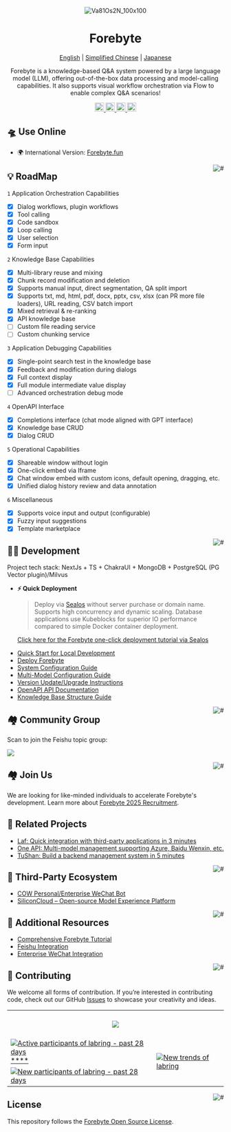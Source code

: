 <div align="center">



![Va81Os2N_100x100](https://github.com/user-attachments/assets/ec4e7e22-3a84-4a3a-a2b7-9c2d426dafeb)


# Forebyte

<p align="center">
  <a href="./README_en.md">English</a> |
  <a href="./README.md">Simplified Chinese</a> |
  <a href="./README_ja.md">Japanese</a>
</p>

Forebyte is a knowledge-based Q&A system powered by a large language model (LLM), offering out-of-the-box data processing and model-calling capabilities. It also supports visual workflow orchestration via Flow to enable complex Q&A scenarios!

</div>

<p align="center">
  <a href="https://Forebyte.fun/">
    <img height="21" src="https://img.shields.io/badge/Use%20Online-d4eaf7?style=flat-square&logo=spoj&logoColor=7d09f1" alt="cloud">
  </a>
  <a href="https://doc.tryForebyte.ai/docs/intro">
    <img height="21" src="https://img.shields.io/badge/Documentation-7d09f1?style=flat-square" alt="document">
  </a>
  <a href="https://doc.tryForebyte.ai/docs/development">
    <img height="21" src="https://img.shields.io/badge/Local%20Development-%23d4eaf7?style=flat-square&logo=xcode&logoColor=7d09f1" alt="development">
  </a>
  <a href="/#-%E7%9B%B8%E5%85%B3%E9%A1%B9%E7%9B%AE">
    <img height="21" src="https://img.shields.io/badge/Related%20Projects-7d09f1?style=flat-square" alt="project">
  </a>
</p>



## 🛸 Use Online

- 🌍 International Version: [Forebyte.fun](https://Forebyte.fun/)

<a href="#readme">
    <img src="https://img.shields.io/badge/-Back%20to%20Top-7d09f1.svg" alt="#" align="right">
</a>

## 💡 RoadMap

`1` Application Orchestration Capabilities
   - [x] Dialog workflows, plugin workflows
   - [x] Tool calling
   - [x] Code sandbox
   - [x] Loop calling
   - [x] User selection
   - [x] Form input

`2` Knowledge Base Capabilities
   - [x] Multi-library reuse and mixing
   - [x] Chunk record modification and deletion
   - [x] Supports manual input, direct segmentation, QA split import
   - [x] Supports txt, md, html, pdf, docx, pptx, csv, xlsx (can PR more file loaders), URL reading, CSV batch import
   - [x] Mixed retrieval & re-ranking
   - [x] API knowledge base
   - [ ] Custom file reading service
   - [ ] Custom chunking service
  
`3` Application Debugging Capabilities
   - [x] Single-point search test in the knowledge base
   - [x] Feedback and modification during dialogs
   - [x] Full context display
   - [x] Full module intermediate value display
   - [ ] Advanced orchestration debug mode
  
`4` OpenAPI Interface
   - [x] Completions interface (chat mode aligned with GPT interface)
   - [x] Knowledge base CRUD
   - [x] Dialog CRUD
  
`5` Operational Capabilities
   - [x] Shareable window without login
   - [x] One-click embed via Iframe
   - [x] Chat window embed with custom icons, default opening, dragging, etc.
   - [x] Unified dialog history review and data annotation
   
`6` Miscellaneous
   - [x] Supports voice input and output (configurable)
   - [x] Fuzzy input suggestions
   - [x] Template marketplace

<a href="#readme">
    <img src="https://img.shields.io/badge/-Back%20to%20Top-7d09f1.svg" alt="#" align="right">
</a>

## 👨‍💻 Development

Project tech stack: NextJs + TS + ChakraUI + MongoDB + PostgreSQL (PG Vector plugin)/Milvus

- **⚡ Quick Deployment**

  > Deploy via [Sealos](https://sealos.io) without server purchase or domain name. Supports high concurrency and dynamic scaling. Database applications use Kubeblocks for superior IO performance compared to simple Docker container deployment.

  [Click here for the Forebyte one-click deployment tutorial via Sealos](https://doc.tryForebyte.ai/docs/development/sealos/)

* [Quick Start for Local Development](https://doc.tryForebyte.ai/docs/development/intro/)
* [Deploy Forebyte](https://doc.tryForebyte.ai/docs/development/sealos/)
* [System Configuration Guide](https://doc.tryForebyte.ai/docs/development/configuration/)
* [Multi-Model Configuration Guide](https://doc.tryForebyte.ai/docs/development/modelconfig/one-api/)
* [Version Update/Upgrade Instructions](https://doc.tryForebyte.ai/docs/development/upgrading/)
* [OpenAPI API Documentation](https://doc.tryForebyte.ai/docs/development/openapi/)
* [Knowledge Base Structure Guide](https://doc.tryForebyte.ai/docs/guide/knowledge_base/rag/)

<a href="#readme">
    <img src="https://img.shields.io/badge/-Back%20to%20Top-7d09f1.svg" alt="#" align="right">
</a>

## 🏘️ Community Group

Scan to join the Feishu topic group:

![](https://oss.laf.run/otnvvf-imgs/Forebyte-feishu1.png)

<a href="#readme">
    <img src="https://img.shields.io/badge/-Back%20to%20Top-7d09f1.svg" alt="#" align="right">
</a>

## 🏘️ Join Us

We are looking for like-minded individuals to accelerate Forebyte's development. Learn more about [Forebyte 2025 Recruitment](https://fael3z0zfze.feishu.cn/wiki/P7FOwEmPziVcaYkvVaacnVX1nvg).

## 💪 Related Projects

- [Laf: Quick integration with third-party applications in 3 minutes](https://github.com/labring/laf)
- [One API: Multi-model management supporting Azure, Baidu Wenxin, etc.](https://github.com/songquanpeng/one-api)
- [TuShan: Build a backend management system in 5 minutes](https://github.com/msgbyte/tushan)

<a href="#readme">
    <img src="https://img.shields.io/badge/-Back%20to%20Top-7d09f1.svg" alt="#" align="right">
</a>

## 🌿 Third-Party Ecosystem

- [COW Personal/Enterprise WeChat Bot](https://doc.tryForebyte.ai/docs/use-cases/external-integration/onwechat/)
- [SiliconCloud – Open-source Model Experience Platform](https://cloud.siliconflow.cn/i/TR9Ym0c4)

<a href="#readme">
    <img src="https://img.shields.io/badge/-Back%20to%20Top-7d09f1.svg" alt="#" align="right">
</a>

## 👀 Additional Resources

- [Comprehensive Forebyte Tutorial](https://www.bilibili.com/video/BV1n34y1A7Bo/?spm_id_from=333.999.0.0)
- [Feishu Integration](https://www.bilibili.com/video/BV1Su4y1r7R3/?spm_id_from=333.999.0.0)
- [Enterprise WeChat Integration](https://www.bilibili.com/video/BV1Tp4y1n72T/?spm_id_from=333.999.0.0)

<a href="#readme">
    <img src="https://img.shields.io/badge/-Back%20to%20Top-7d09f1.svg" alt="#" align="right">
</a>

## 🤝 Contributing

We welcome all forms of contribution. If you’re interested in contributing code, check out our GitHub [Issues](https://github.com/labring/Forebyte/issues?q=is%3Aissue+is%3Aopen+sort%3Aupdated-desc) to showcase your creativity and ideas.

<a href="https://github.com/labring/Forebyte/graphs/contributors" target="_blank">
  <table>
    <tr>
      <th colspan="2">
        <br><img src="https://contrib.rocks/image?repo=labring/Forebyte"><br><br>
      </th>
    </tr>
    <tr>
      <td>
        <picture>
          <source media="(prefers-color-scheme: dark)" srcset="https://next.ossinsight.io/widgets/official/compose-org-active-contributors/thumbnail.png?activity=active&period=past_28_days&owner_id=102226726&repo_ids=605673387&image_size=2x3&color_scheme=dark">
          <img alt="Active participants of labring - past 28 days" src="https://next.ossinsight.io/widgets/official/compose-org-active-contributors/thumbnail.png?activity=active&period=past_28_days&owner_id=102226726&repo_ids=605673387&image_size=2x3&color_scheme=light">
        </picture>****
      </td>
      <td rowspan="2">
        <picture>
          <source media="(prefers-color-scheme: dark)" srcset="https://next.ossinsight.io/widgets/official/compose-org-participants-growth/thumbnail.png?activity=new&period=past_28_days&owner_id=102226726&repo_ids=605673387&image_size=4x7&color_scheme=dark">
          <img alt="New trends of labring" src="https://next.ossinsight.io/widgets/official/compose-org-participants-growth/thumbnail.png?activity=new&period=past_28_days&owner_id=102226726&repo_ids=605673387&image_size=4x7&color_scheme=light">
        </picture>
      </td>
    </tr>
    <tr>
      <td>
        <picture>
          <source media="(prefers-color-scheme: dark)" srcset="https://next.ossinsight.io/widgets/official/compose-org-active-contributors/thumbnail.png?activity=new&period=past_28_days&owner_id=102226726&repo_ids=605673387&image_size=2x3&color_scheme=dark">
          <img alt="New participants of labring - past 28 days" src="https://next.ossinsight.io/widgets/official/compose-org-active-contributors/thumbnail.png?activity=new&period=past_28_days&owner_id=102226726&repo_ids=605673387&image_size=2x3&color_scheme=light">
        </picture>
      </td>
    </tr>
  </table>
</a>

<a href="#readme">
    <img src="https://img.shields.io/badge/-Back%20to%20Top-7d09f1.svg" alt="#" align="right">
</a>

## License

This repository follows the [Forebyte Open Source License](./LICENSE).

